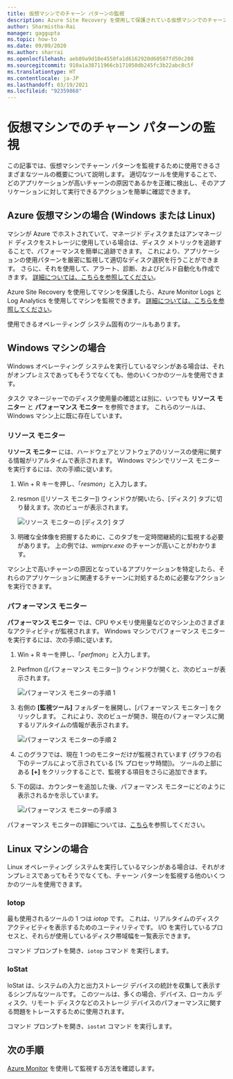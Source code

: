 ```yaml
---
title: 仮想マシンでのチャーン パターンの監視
description: Azure Site Recovery を使用して保護されている仮想マシンでのチャーン パターンを監視する方法について説明します
author: Sharmistha-Rai
manager: gaggupta
ms.topic: how-to
ms.date: 09/09/2020
ms.author: sharrai
ms.openlocfilehash: aeb89a9d18e4550fa1d6162920d60507fd50c208
ms.sourcegitcommit: 910a1a38711966cb171050db245fc3b22abc8c5f
ms.translationtype: HT
ms.contentlocale: ja-JP
ms.lasthandoff: 03/19/2021
ms.locfileid: "92359868"
---
```

# <a name="monitoring-churn-patterns-on-virtual-machines"></a>仮想マシンでのチャーン パターンの監視

この記事では、仮想マシンでチャーン パターンを監視するために使用できるさまざまなツールの概要について説明します。 適切なツールを使用することで、どのアプリケーションが高いチャーンの原因であるかを正確に検出し、そのアプリケーションに対して実行できるアクションを簡単に確認できます。

## <a name="for-azure-virtual-machines-windows-or-linux"></a>Azure 仮想マシンの場合 (Windows または Linux)

マシンが Azure でホストされていて、マネージド ディスクまたはアンマネージド ディスクをストレージに使用している場合は、ディスク メトリックを追跡することで、パフォーマンスを簡単に追跡できます。 これにより、アプリケーションの使用パターンを厳密に監視して適切なディスク選択を行うことができます。 さらに、それを使用して、アラート、診断、およびビルド自動化も作成できます。 [詳細については、こちらを参照してください](https://azure.microsoft.com/blog/per-disk-metrics-managed-disks/)。

Azure Site Recovery を使用してマシンを保護したら、Azure Monitor Logs と Log Analytics を使用してマシンを監視できます。 [詳細については、こちらを参照してください](./monitor-log-analytics.md)。

使用できるオペレーティング システム固有のツールもあります。

## <a name="for-windows-machines"></a>Windows マシンの場合

Windows オペレーティング システムを実行しているマシンがある場合は、それがオンプレミスであってもそうでなくても、他のいくつかのツールを使用できます。

タスク マネージャーでのディスク使用量の確認とは別に、いつでも **リソース モニター** と **パフォーマンス モニター** を参照できます。 これらのツールは、Windows マシン上に既に存在しています。

### <a name="resource-monitor"></a>リソース モニター

**リソース モニター** には、ハードウェアとソフトウェアのリソースの使用に関する情報がリアルタイムで表示されます。 Windows マシンでリソース モニターを実行するには、次の手順に従います。

1. Win + R キーを押し、「_resmon_」と入力します。
1. resmon ([リソース モニター]) ウィンドウが開いたら、[ディスク] タブに切り替えます。次のビューが表示されます。

    ![リソース モニターの [ディスク] タブ](./media/monitoring-high-churn/resmon-disk-tab.png)

1. 明確な全体像を把握するために、このタブを一定時間継続的に監視する必要があります。 上の例では、_wmiprv.exe_ のチャーンが高いことがわかります。

マシン上で高いチャーンの原因となっているアプリケーションを特定したら、それらのアプリケーションに関連するチャーンに対処するために必要なアクションを実行できます。

### <a name="performance-monitor"></a>パフォーマンス モニター

**パフォーマンス モニター** では、CPU やメモリ使用量などのマシン上のさまざまなアクティビティが監視されます。 Windows マシンでパフォーマンス モニターを実行するには、次の手順に従います。

1. Win + R キーを押し、「_perfmon_」と入力します。
1. Perfmon ([パフォーマンス モニター]) ウィンドウが開くと、次のビューが表示されます。

    ![パフォーマンス モニターの手順 1](./media/monitoring-high-churn/perfmon-step1.png)

1. 右側の **[監視ツール]** フォルダーを展開し、[パフォーマンス モニター] をクリックします。 これにより、次のビューが開き、現在のパフォーマンスに関するリアルタイムの情報が表示されます。

    ![パフォーマンス モニターの手順 2](./media/monitoring-high-churn/perfmon-step1.png)

1. このグラフでは、現在 1 つのモニターだけが監視されています (グラフの右下のテーブルによって示されている [% プロセッサ時間])。 ツールの上部にある **[+]** をクリックすることで、監視する項目をさらに追加できます。
1. 下の図は、カウンターを追加した後、パフォーマンス モニターにどのように表示されるかを示しています。

    ![パフォーマンス モニターの手順 3](./media/monitoring-high-churn/perfmon-step3.png)

パフォーマンス モニターの詳細については、[こちら](/dynamics365/business-central/dev-itpro/administration/monitor-use-performance-monitor-collect-event-trace-data)を参照してください。

## <a name="for-linux-machines"></a>Linux マシンの場合

Linux オペレーティング システムを実行しているマシンがある場合は、それがオンプレミスであってもそうでなくても、チャーン パターンを監視する他のいくつかのツールを使用できます。

### <a name="iotop"></a>Iotop

最も使用されるツールの 1 つは _iotop_ です。 これは、リアルタイムのディスク アクティビティを表示するためのユーティリティです。 I/O を実行しているプロセスと、それらが使用しているディスク帯域幅を一覧表示できます。

コマンド プロンプトを開き、`iotop` コマンド を実行します。

### <a name="iostat"></a>IoStat

IoStat は、システムの入力と出力ストレージ デバイスの統計を収集して表示するシンプルなツールです。 このツールは、多くの場合、デバイス、ローカル ディスク、リモート ディスクなどのストレージ デバイスのパフォーマンスに関する問題をトレースするために使用されます。

コマンド プロンプトを開き、`iostat` コマンド を実行します。

## <a name="next-steps"></a>次の手順

[Azure Monitor](monitor-log-analytics.md) を使用して監視する方法を確認します。